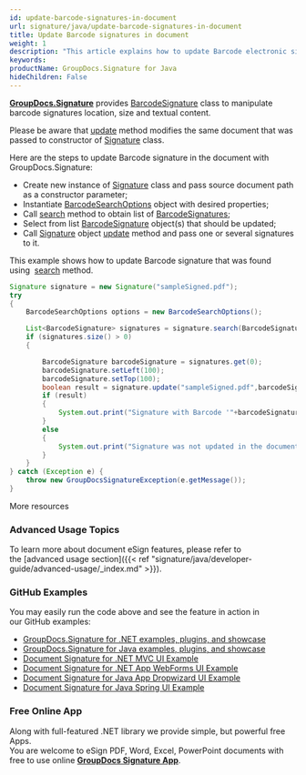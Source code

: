 ```yaml
---
id: update-barcode-signatures-in-document
url: signature/java/update-barcode-signatures-in-document
title: Update Barcode signatures in document
weight: 1
description: "This article explains how to update Barcode electronic signatures with GroupDocs.Signature API."
keywords: 
productName: GroupDocs.Signature for Java
hideChildren: False
---
```

[**GroupDocs.Signature**](https://products.groupdocs.com/signature/java) provides [BarcodeSignature](https://apireference.groupdocs.com/java/signature/com.groupdocs.signature.domain.signatures/BarcodeSignature) class to manipulate barcode signatures location, size and textual content. 

Please be aware that [update](https://apireference.groupdocs.com/java/signature/com.groupdocs.signature.options/Signature#update(java.lang.String,%20com.groupdocs.signature.domain.signatures.BaseSignature)) method modifies the same document that was passed to constructor of [Signature](https://apireference.groupdocs.com/java/signature/com.groupdocs.signature/Signature) class.

Here are the steps to update Barcode signature in the document with GroupDocs.Signature:
*   Create new instance of [Signature](https://apireference.groupdocs.com/signature/java/com.groupdocs.signature/Signature) class and pass source document path as a constructor parameter;
*   Instantiate [BarcodeSearchOptions](https://apireference.groupdocs.com/java/signature/com.groupdocs.signature.options.search/BarcodeSearchOptions) object with desired properties;    
*   Call [search](https://apireference.groupdocs.com/java/signature/com.groupdocs.signature/Signature#search(java.lang.Class,%20com.groupdocs.signature.options.search.SearchOptions)) method to obtain list of [BarcodeSignatures](https://apireference.groupdocs.com/java/signature/com.groupdocs.signature.domain.signatures/BarcodeSignature);      
*   Select from list [BarcodeSignature](https://apireference.groupdocs.com/java/signature/com.groupdocs.signature.domain.signatures/BarcodeSignature) object(s) that should be updated;      
*   Call [Signature](https://apireference.groupdocs.com/java/signature/com.groupdocs.signature/Signature) object [update](https://apireference.groupdocs.com/java/signature/com.groupdocs.signature.options/Signature#update(java.lang.String,%20com.groupdocs.signature.domain.signatures.BaseSignature)) method and pass one or several signatures to it.
    
This example shows how to update Barcode signature that was found using  [search](https://apireference.groupdocs.com/java/signature/com.groupdocs.signature/Signature#search(java.lang.Class,%20com.groupdocs.signature.options.search.SearchOptions)) method.

```java
Signature signature = new Signature("sampleSigned.pdf");
try 
{
    BarcodeSearchOptions options = new BarcodeSearchOptions();

    List<BarcodeSignature> signatures = signature.search(BarcodeSignature.class,options);
    if (signatures.size() > 0)
    {

        BarcodeSignature barcodeSignature = signatures.get(0);
        barcodeSignature.setLeft(100);
        barcodeSignature.setTop(100);
        boolean result = signature.update("sampleSigned.pdf",barcodeSignature);
        if (result)
        {
            System.out.print("Signature with Barcode '"+barcodeSignature.getText()+"' and encode type '"+barcodeSignature.getEncodeType().getTypeName()+"' was updated in the document ['"+fileName+"'].");
        }
        else
        {
            System.out.print("Signature was not updated in the document! Signature with Barcode"+barcodeSignature.getText()+"' and encode type '"+barcodeSignature.getEncodeType().getTypeName()+"' was not found!");
        }
    }
} catch (Exception e) {
    throw new GroupDocsSignatureException(e.getMessage());
}
```

More resources

### Advanced Usage Topics

To learn more about document eSign features, please refer to the [advanced usage section]({{< ref "signature/java/developer-guide/advanced-usage/_index.md" >}}).

### GitHub Examples 

You may easily run the code above and see the feature in action in our GitHub examples:

*   [GroupDocs.Signature for .NET examples, plugins, and showcase](https://github.com/groupdocs-signature/GroupDocs.Signature-for-.NET)    
*   [GroupDocs.Signature for Java examples, plugins, and showcase](https://github.com/groupdocs-signature/GroupDocs.Signature-for-Java)    
*   [Document Signature for .NET MVC UI Example](https://github.com/groupdocs-signature/GroupDocs.Signature-for-.NET-MVC)    
*   [Document Signature for .NET App WebForms UI Example](https://github.com/groupdocs-signature/GroupDocs.Signature-for-.NET-WebForms)    
*   [Document Signature for Java App Dropwizard UI Example](https://github.com/groupdocs-signature/GroupDocs.Signature-for-Java-Dropwizard)   
*   [Document Signature for Java Spring UI Example](https://github.com/groupdocs-signature/GroupDocs.Signature-for-Java-Spring)
    

### Free Online App 

Along with full-featured .NET library we provide simple, but powerful free Apps.  
You are welcome to eSign PDF, Word, Excel, PowerPoint documents with free to use online **[GroupDocs Signature App](https://products.groupdocs.app/signature)**.
